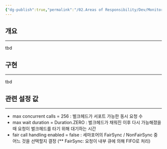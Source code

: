 ```yaml
---
{"dg-publish":true,"permalink":"/02.Areas of Responsibility/Dev/Monitoring & Incident/Bulkhead/","tags":["dev","fault_tolarence","incident"],"noteIcon":""}
---
```


## 개요
---
tbd
## 구현
---
tbd
## 관련 설정 값
---
- max concurrent calls = 256 : 벌크헤드가 서포트 가능한 동시 요청 수
- max wait duration = Duration.ZERO : 벌크헤드가 채워진 이후 다시 가능해졌을 때 요청이 벌크헤드를 타기 위해 대기하는 시간
- fair call handling enabled = false : 세마포어의 FairSync / NonFairSync 중 어느 것을 선택할지 결정 (** FairSync: 요청이 내부 큐에 의해 FIFO로 처리)